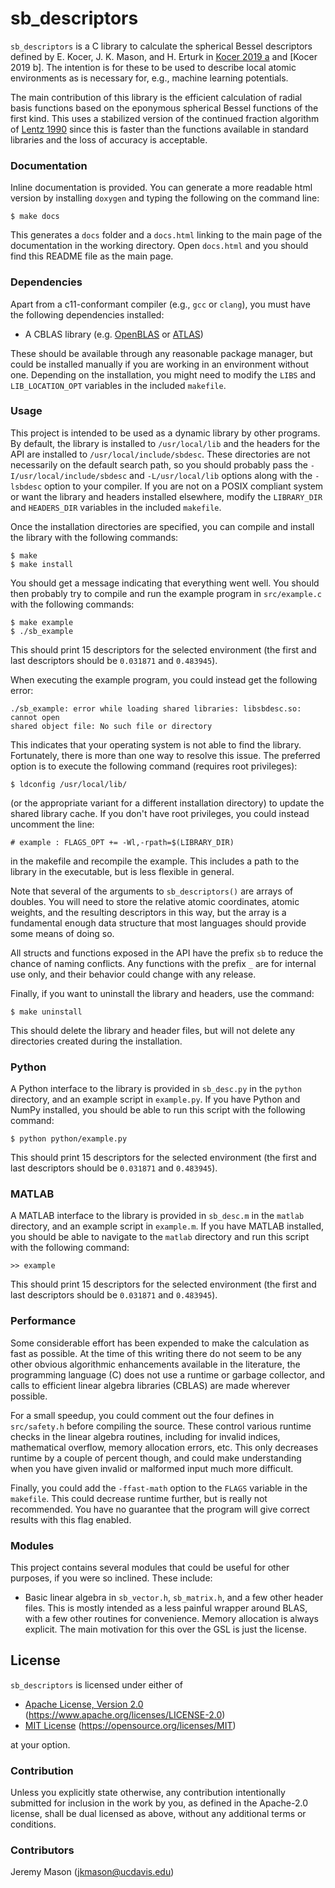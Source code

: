 # sb_descriptors

`sb_descriptors` is a C library to calculate the spherical Bessel descriptors 
defined by E. Kocer, J. K. Mason, and H. Erturk in [Kocer 2019 a][Kocer2019a]
and [Kocer 2019 b]. The intention is for these to be used to describe local
atomic environments as is necessary for, e.g., machine learning potentials.

The main contribution of this library is the efficient calculation of radial
basis functions based on the eponymous spherical Bessel functions of the first
kind. This uses a stabilized version of the continued fraction algorithm of
[Lentz 1990][Lentz1990] since this is faster than the functions available in
standard libraries and the loss of accuracy is acceptable.

### Documentation

Inline documentation is provided. You can generate a more readable html version
by installing `doxygen` and typing the following on the command line:
```
$ make docs
```
This generates a `docs` folder and a `docs.html` linking to the main page of
the documentation in the working directory. Open `docs.html` and you should
find this README file as the main page.

### Dependencies

Apart from a c11-conformant compiler (e.g., `gcc` or `clang`), you must have
the following dependencies installed:

 * A CBLAS library (e.g. [OpenBLAS][OpenBLAS] or [ATLAS][ATLAS])

These should be available through any reasonable package manager, but could 
be installed manually if you are working in an environment without one.
Depending on the installation, you might need to modify the `LIBS` and 
`LIB_LOCATION_OPT` variables in the included `makefile`.

### Usage

This project is intended to be used as a dynamic library by other programs. By
default, the library is installed to `/usr/local/lib` and the headers for the
API are installed to `/usr/local/include/sbdesc`. These directories are not
necessarily on the default search path, so you should probably pass the 
`-I/usr/local/include/sbdesc` and `-L/usr/local/lib` options along with the
`-lsbdesc` option to your compiler. If you are not on a POSIX compliant system
or want the library and headers installed elsewhere, modify the `LIBRARY_DIR`
and `HEADERS_DIR` variables in the included `makefile`.

Once the installation directories are specified, you can compile and install
the library with the following commands:
```
$ make
$ make install
```
You should get a message indicating that everything went well. You should then
probably try to compile and run the example program in `src/example.c` with the
following commands:
```
$ make example
$ ./sb_example
```
This should print 15 descriptors for the selected environment (the first and
last descriptors should be `0.031871` and `0.483945`).

When executing the example program, you could instead get the following error:
```
./sb_example: error while loading shared libraries: libsbdesc.so: cannot open
shared object file: No such file or directory
```
This indicates that your operating system is not able to find the library.
Fortunately, there is more than one way to resolve this issue. The preferred
option is to execute the following command (requires root privileges):
```
$ ldconfig /usr/local/lib/
```
(or the appropriate variant for a different installation directory) to update
the shared library cache. If you don't have root privileges, you could instead
uncomment the line:
```
# example : FLAGS_OPT += -Wl,-rpath=$(LIBRARY_DIR)
```
in the makefile and recompile the example. This includes a path to the library
in the executable, but is less flexible in general.

Note that several of the arguments to `sb_descriptors()` are arrays of doubles.
You will need to store the relative atomic coordinates, atomic weights, and the
resulting descriptors in this way, but the array is a fundamental enough data
structure that most languages should provide some means of doing so.

All structs and functions exposed in the API have the prefix `sb` to reduce the
chance of naming conflicts. Any functions with the prefix `_` are for internal
use only, and their behavior could change with any release.

Finally, if you want to uninstall the library and headers, use the command:
```
$ make uninstall
```
This should delete the library and header files, but will not delete any
directories created during the installation.

### Python

A Python interface to the library is provided in `sb_desc.py` in the `python`
directory, and an example script in `example.py`. If you have Python and NumPy
installed, you should be able to run this script with the following command:
```
$ python python/example.py
```
This should print 15 descriptors for the selected environment (the first and
last descriptors should be `0.031871` and `0.483945`).

### MATLAB

A MATLAB interface to the library is provided in `sb_desc.m` in the `matlab`
directory, and an example script in `example.m`. If you have MATLAB installed,
you should be able to navigate to the `matlab` directory and run this script
with the following command:
```
>> example
```
This should print 15 descriptors for the selected environment (the first and
last descriptors should be `0.031871` and `0.483945`).

### Performance

Some considerable effort has been expended to make the calculation as fast as
possible. At the time of this writing there do not seem to be any other obvious
algorithmic enhancements available in the literature, the programming language
(C) does not use a runtime or garbage collector, and calls to efficient linear
algebra libraries (CBLAS) are made wherever possible.

For a small speedup, you could comment out the four defines in `src/safety.h`
before compiling the source. These control various runtime checks in the linear
algebra routines, including for invalid indices, mathematical overflow, memory
allocation errors, etc. This only decreases runtime by a couple of percent
though, and could make understanding when you have given invalid or malformed
input much more difficult.

Finally, you could add the `-ffast-math` option to the `FLAGS` variable in the
`makefile`. This could decrease runtime further, but is really not recommended.
You have no guarantee that the program will give correct results with this flag
enabled.

### Modules

This project contains several modules that could be useful for other purposes,
if you were so inclined. These include:

 * Basic linear algebra in `sb_vector.h`, `sb_matrix.h`, and a few other header
 files. This is mostly intended as a less painful wrapper around BLAS, with a
 few other routines for convenience. Memory allocation is always explicit. The
 main motivation for this over the GSL is just the license.

## License

`sb_descriptors` is licensed under either of

 * [Apache License, Version 2.0][LICENSE-APACHE] (https://www.apache.org/licenses/LICENSE-2.0)
 * [MIT License][LICENSE-MIT] (https://opensource.org/licenses/MIT)

at your option.

### Contribution

Unless you explicitly state otherwise, any contribution intentionally submitted
for inclusion in the work by you, as defined in the Apache-2.0 license, shall
be dual licensed as above, without any additional terms or conditions.

### Contributors

Jeremy Mason (jkmason@ucdavis.edu)

[Kocer2019a]: https://aip.scitation.org/doi/10.1063/1.5086167
[Lentz1990]: https://doi.org/10.1063/1.168382
[ATLAS]: http://math-atlas.sourceforge.net/
[OpenBLAS]: http://www.openblas.net/
[LICENSE-APACHE]: https://www.apache.org/licenses/LICENSE-2.0
[LICENSE-MIT]: https://opensource.org/licenses/MIT
